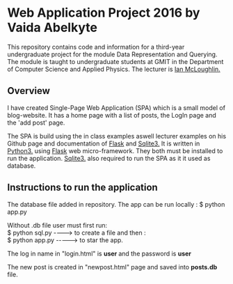 <h1>Web Application Project 2016 by Vaida Abelkyte</h1>

This repository contains code and information for a third-year undergraduate project for the module Data Representation and Querying. The module is taught to undergraduate students at GMIT in the Department of Computer Science and Applied Physics. The lecturer is
<a href="/newpost">Ian McLoughlin.</a>

<h2>Overview</h2>

I have created Single-Page Web Application (SPA) which is a small model of blog-website.
It has a home page with a list of posts, the LogIn page and the 'add post' page.


The SPA is build using the in class examples aswell lecturer examples on his Github page and documentation of <a href="http://flask.pocoo.org/docs/0.11/">Flask</a>
and <a href="https://docs.python.org/2/library/sqlite3.html">Sqlite3.</a>
It is written in  <a href="https://www.python.org/">Python3.</a> using <a href="http://flask.pocoo.org/docs/0.11/">Flask</a> web micro-framework. They both must be installed 
to run the application.
<a href="https://docs.python.org/2/library/sqlite3.html">Sqlite3.</a> also required to run the SPA as it it used as database.


<h2>Instructions to run the application</h2>
The database file added in repository.
The app can be run locally :
$ python app.py

Without .db file user must first run: <br>
$ python sql.py   ---->   to create a file and then :<br>
$ python app.py   -----> to star the app.


The log in name in "login.html" is <strong>   user   </strong>  and the password is  <strong>   user   </strong> 

The new post is created in "newpost.html" page and saved into <strong>   posts.db   </strong> file.


